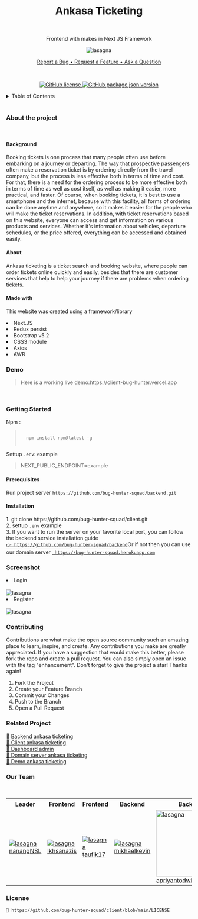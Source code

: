 <h1 align="center">Ankasa Ticketing</h1> <br/>
<p align="center">Frontend with makes in Next JS Framework</p>
<p align="center"><img src="https://user-images.githubusercontent.com/45787278/186787922-e4336329-8367-445d-94db-db172eebb867.png" alt="lasagna" align="center"></p>
<p align="center"><a href="https://github.com/bug-hunter-squad/client/issues/13">Report a Bug • </a><a href="https://github.com/bug-hunter-squad/client/issues/14">Request a Feature • </a><a href="https://github.com/bug-hunter-squad/client/issues/15">Ask a Question</a></p> <br/>
<p align="center"><a href="https://github.com/bug-hunter-squad/client/blob/main/LICENSE"><img alt="GitHub license" src="https://img.shields.io/github/license/bug-hunter-squad/client"> <img alt="GitHub package.json version" src="https://img.shields.io/github/package-json/v/bug-hunter-squad/client?color=277BC0"></a></p>

<details>
<summary>Table of Contents</summary>
<br/>
  
* [About the project](#about)
    * [Made with](#built)
* [Demo](#demo)
* [Getting Started](#getting)
  * [Prerequisites](#Prerequisites)
  * [Installation](#Installation)
* [Screenshot](#Screenshot)
* [Contributing](#Contributing)
* [Related Project](#Related)
* [Our Team](#Team)
* [License](#License)
</details>

<br/>
<h3 name="about">About the project</h3>
<br/>
<h4>Background</h4>
<p>Booking tickets is one process that many people often use before embarking on a journey or departing. The way that prospective passengers often make a reservation ticket is by ordering directly from the travel company, but the process is less effective both in terms of time and cost. For that, there is a need for the ordering process to be more effective both in terms of time as well as cost itself, as well as making it easier, more practical, and faster. Of course, when booking tickets, it is best to use a smartphone and the internet, because with this facility, all forms of ordering can be done anytime and anywhere, so it makes it easier for the people who will make the ticket reservations. In addition, with ticket reservations based on this website, everyone can access and get information on various products and services. Whether it's information about vehicles, departure schedules, or the price offered, everything can be accessed and obtained easily.</p>
<h4>About</h4>
<p>Ankasa ticketing is a ticket search and booking website, where people can order tickets online quickly and easily, besides that there are customer services that help to help your journey if there are problems when ordering tickets.</p>
<h4 name="built">Made with</h4>
<p>This website was created using a framework/library</p>
  <li>Next.JS</li>
  <li>Redux persist</li>
  <li>Bootstrap v5.2</li>
  <li>CSS3 module</li> 
  <li>Axios</li>
  <li>AWR</li>
<h3 name="demo">Demo</h3>
<blockquote>
  Here is a working live demo:https://client-bug-hunter.vercel.app
</blockquote>
<br/>
<h3 name="getting">Getting Started</h3>
<p>Npm : 
   <blockquote>
    <code>
  npm install npm@latest -g
  </code>
 </blockquote>
 </p>
<p> Settup <code>.env</code>:
  example <blockquote>NEXT_PUBLIC_ENDPOINT=example</blockquote>
  </p>
  
<h4 name="Prerequisites">Prerequisites</h4>
<p>Run project server <code>https://github.com/bug-hunter-squad/backend.git</code></p>
<h4 name="Installation">Installation</h4>
   1. git clone https://github.com/bug-hunter-squad/client.git <br/>
   2. settup <code>.env</code> example <br/>
   3. If you want to run the server on your favorite local port, you can follow the backend service installation guide <br/>
 <code><a href="https://github.com/bug-hunter-squad/backend.git">👉 https://github.com/bug-hunter-squad/backend</a></code>Or if not then you can use our domain server <code><a href="https://bug-hunter-squad.herokuapp.com/"> https://bug-hunter-squad.herokuapp.com</a></code></p>
<h3 name="Screenshot">Screenshot</h3>
<li>Login</li>
<br/>
<img src="https://user-images.githubusercontent.com/45787278/186809956-8671422a-7e5a-408c-a0be-126ef9e42200.png" alt="lasagna" align="center">
<li>Register</li>
<br/>
<img src="https://user-images.githubusercontent.com/45787278/186810171-3bbdcb8c-10b1-43f5-9e0a-8608a32b4f39.png" alt="lasagna" align="center">
<h3 name="Contributing">Contributing</h3>
Contributions are what make the open source community such an amazing place to learn, inspire, and create. Any contributions you make are greatly appreciated.
If you have a suggestion that would make this better, please fork the repo and create a pull request. You can also simply open an issue with the tag "enhancement". Don't forget to give the project a star! Thanks again!


  1. Fork the Project
  2. Create your Feature Branch
  3. Commit your Changes
  4. Push to the Branch 
  5. Open a Pull Request
  
<h3 name="Related">Related Project</h3>
 <a href="https://github.com/bug-hunter-squad/backend.git">🚀 Backend ankasa ticketing </a><br/>
 <a href="https://github.com/bug-hunter-squad/backend.git">🚀 Client ankasa ticketing </a><br/>
  <a href="https://client-bug-hunter.vercel.app/dashboard">🚀 Dashboard admin </a><br/>
 <a href="https://bug-hunter-squad.herokuapp.com">🚀 Domain server ankasa ticketing </a><br/>
 <a href="https://client-bug-hunter.vercel.app">🚀 Demo ankasa ticketing</a><br/>
<h3 name="Team">Our Team</h3>
<br/>
<table>
  <tr>
    <th>Leader</th>
    <th>Frontend</th>
    <th>Frontend</th>
    <th>Backend</th>
    <th>Backend</th>
  </tr>
  <tr>
    <td><a href="https://github.com/nanangNSL"><img src="https://avatars.githubusercontent.com/u/45787278?v=4" alt="lasagna" align="center">nanangNSL</a></td>
    <td><a href="https://github.com/Ikhsanazis"><img src="https://avatars.githubusercontent.com/u/106055423?v=4" alt="lasagna" align="center">Ikhsanazis</a></td>
    <td><a href="https://github.com/taufik17"><img src="https://avatars.githubusercontent.com/u/26295152?v=4" alt="lasagna" align="center">taufik17</a></td>
    <td><a href="https://github.com/mikhaelkevin"><img src="https://avatars.githubusercontent.com/u/102899084?v=4" alt="lasagna" align="center">mikhaelkevin</a></td>
    <td><a href="https://github.com/apriyantodwiherlambang"><img src="https://avatars.githubusercontent.com/u/99805986?v=4" alt="lasagna" align="center" width="180px" height="180px">apriyantodwiherlambang</a></td>
  </tr>
</table>
<h3 name="License">License</h3>
<code>📃 https://github.com/bug-hunter-squad/client/blob/main/LICENSE</code>


  
